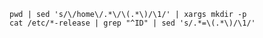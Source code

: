 	
	pwd | sed 's/\/home\/.*\/\(.*\)/\1/' | xargs mkdir -p
	cat /etc/*-release | grep "^ID" | sed 's/.*=\(.*\)/\1/'
